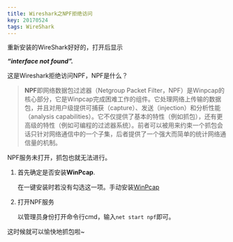 ```yaml
---
title: Wireshark之NPF拒绝访问
key: 20170524
tags: WireShark
---
```


重新安装的WireShark好好的，打开后显示 

***“interface not found”.***

这是Wireshark拒绝访问NPF，NPF是什么？

> **NPF**即网络数据包过滤器（Netgroup Packet Filter，NPF）是Winpcap的核心部分，它是Winpcap完成困难工作的组件。它处理网络上传输的数据包，并且对用户级提供可捕获（capture）、发送（injection）和分析性能（analysis capabilities）。它不仅提供了基本的特性（例如抓包），还有更高级的特性（例如可编程的过滤器系统）。前者可以被用来约束一个抓包会话只针对网络通信中的一个子集，后者提供了一个强大而简单的统计网络通信量的机制。

NPF服务未打开，抓包也就无法进行。

1. 首先确定是否安装**WinPcap**.
	
	在一键安装时若没有勾选这一项。手动安装[WinPcap](https://www.winpcap.org/)
	
2. 打开NPF服务
	
	以管理员身份打开命令行cmd，输入`net start npf`即可。

这时候就可以愉快地抓包啦~
